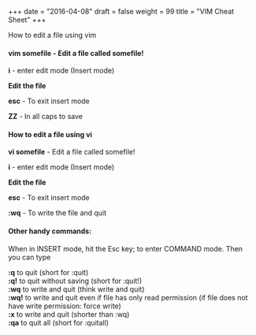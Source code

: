 +++
date = "2016-04-08"
draft = false
weight = 99
title = "VIM Cheat Sheet"
+++

How to edit a file using vim


#### **vim somefile** - Edit a file called somefile!

**i** - enter edit mode (Insert mode)

**Edit the file**

**esc** - To exit insert mode

**ZZ** - In all caps to save




#### How to edit a file using vi

**vi somefile** - Edit a file called somefile!

**i** - enter edit mode (Insert mode)

**Edit the file**

**esc** - To exit insert mode

**:wq** - To write the file and quit



#### Other handy commands:

When in INSERT mode, hit the Esc key; to enter COMMAND mode. Then you can type

**:q** to quit (short for :quit)  
**:q!** to quit without saving (short for :quit!)  
**:wq** to write and quit (think write and quit)  
**:wq!** to write and quit even if file has only read permission (if file does not have write permission: force write)  
**:x** to write and quit (shorter than :wq)  
**:qa** to quit all (short for :quitall)  

